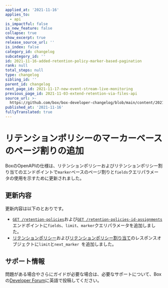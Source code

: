 ```yaml
---
applied_at: '2021-11-16'
applies_to:
  - api
is_impactful: false
is_new_feature: false
collapse: true
show_excerpt: true
release_source_url: ''
is_index: false
category_id: changelog
subcategory_id: ''
id: 2021-11-16-added-retention-policy-marker-based-pagination
rank: null
total_steps: null
type: changelog
sibling_id: ''
parent_id: changelog
next_page_id: 2021-11-17-new-event-stream-live-monitoring
previous_page_id: 2021-11-03-extend-retention-via-files-api
source_url: >-
  https://github.com/box/box-developer-changelog/blob/main/content/2021/11-16-added-retention-policy-marker-based-pagination.md
published_at: '2021-11-16'
fullyTranslated: true
---
```

# リテンションポリシーのマーカーベースのページ割りの追加

BoxのOpenAPIの仕様は、リテンションポリシーおよびリテンションポリシー割り当てのエンドポイントで`marker`ベースのページ割りと`fields`クエリパラメータの使用を示すために更新されました。

<!-- more -->

## 更新内容

更新内容は以下のとおりです。

* [`GET /retention-policies`](e://get-retention-policies)および[`GET /retention-policies-id-assignments`](e://get-retention-policies-id-assignments)エンドポイントに`fields`、`limit`、`marker`クエリパラメータを追加しました。
* [リテンションポリシー](e://resources/retention-policies)および[リテンションポリシー割り当て](e://resources/retention-policy-assignments)のレスポンスオブジェクトに`limit`と`next_marker `を追加しました。

## サポート情報

問題がある場合やさらにガイドが必要な場合は、必要なサポートについて、Boxの[Developer Forum][forum]に英語で投稿してください。

[forum]: https://support.box.com/hc/en-us/community/topics/360001932973-Platform-and-Developer-Forum
